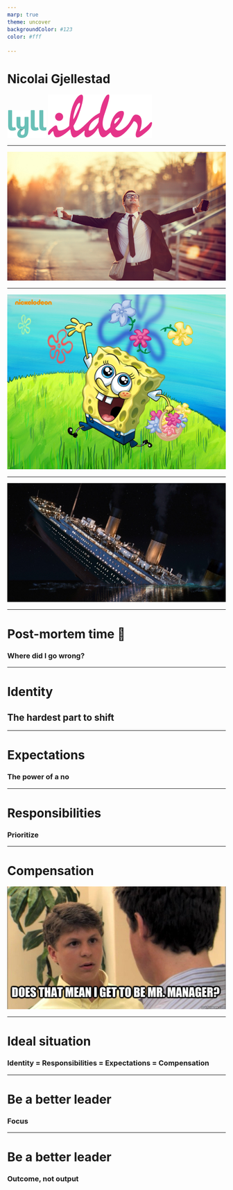 ```yaml
---
marp: true
theme: uncover
backgroundColor: #123
color: #fff

---
```


# Nicolai Gjellestad

![Lyll width:300px height:auto display:block](./assets/lyll.svg)
![Ilder width:300px height:auto display:block](./assets/ilder.svg)
<!---
. Welcome to my talk about what 1 experienced when I gradually, but suddenly became a leader. 
- This talk is about my path into leadership roles
- I don't have any formal leadership training
- Lessons I have learned and mistakes I've made
- What I have discovered to be important in leadership
- I'm Nicolai, married, two children and a cat
- Developer based in Bergen
- CTO in Lyll, which is a digital marketing startup
- Consultant at Nicode, which is my own company
--->

---

![Dream job](./assets/dream.png)

<!---
- Landed my dream job in 2019
- Finally a proper developer, until this point I worked with IT services and then some white collar consulting
- I don't know why I felt that I was less of a person because I wasn't a developer
- Looking forward to spending all my time with development
- Being one of the cool guys
--->

---

![Spongebob](./assets/spongebob.png)
<!---
- This is a portrait of me in 2019
- I was happy and enthusiastic about my new job
- I was a sponge to new tasks and responsibilities
- Saying yes to everything
- People didn't even have to ask me to do stuff, I did what I thought was necessary
- Gradually I became tech lead or even de-facto CTO and I loved it
- I felt important
--->

---

![Titanic width:1150px](./assets/titanic.png)

<!---
- This is a portrait of me in the end of 2020
- I was at this point not productive at all
- Trying to do everything, accomplishing nothing
- It cost me my sleep, health
- Ended up crying in a doctors office
--->

---

# Post-mortem time :thinking:
### Where did I go wrong? 
<!---
- What happened between me being super enthusiastic and then broken
- I didn't say no, I was too enthusiastic
- I didn't know my limitations
- I took on too much tasks and responsibilities
- Tried to do all tasks as a developer in addition to new roles
- The only person thinking about your well being is yourself
- My identity and capabilities wasn't aligned with the expectations, responsibilities and compensation
--->

---

# Identity
## The hardest part to shift
<!---
- My identity was still a developer
- What I should have done was to reckognize that my role was shifting, and my identity was stuck
- When you have a gradual shift towards leadership, it's hard for the identity to follow
- It's better to not have a fixed identity
- Instead of: I'm a developer / designer / DevOps
- Use: I'm a problem solver / team member
- A flexible identity is easier to shift
--->

---
# Expectations
### The power of a no
<!---
- Be quick to say no
- Take a long time to say yes
- Saying yes all the times increase expectations to say yes the next time
- Be sure that you can deliver on the expectations
--->

---
# Responsibilities
### Prioritize
<!---
- In a leading role no one usually tells you in detail how to spend your day
- You cannot do everything, so you have to prioritize
- Be sure that this is the right thing to do
- Decide what not to do. Should it be done or delegated? 
--->
---
# Compensation
![Mr Manager](./assets/manager2.png)
<!---
- A developer becoming a CTO is a cheap CTO
- Companies love when they get more work for the money
- No one is giving you a raise unless you negotiate
- It can hurt when you sacrifice a lot for the company and get nothing in return but empty promises
- It's hard to negotiate salary increase when leadership is small increments
- Have continuous communication about your responsibilities
- Have clear agreements on when and how compensation should be adjusted
- Be clear about your expectations
--->

--- 

# Ideal situation
### Identity = Responsibilities = Expectations = Compensation

<!---
- The ideal situation is when everything is aligned
- Your identity fits the responsibilities
- The responsibilities fits the expectations
- The expectations fits the compensation
- There is no strain
--->

---
# Be a better leader
### Focus
<!---
- Focus on the well-being and sucess of your team
- Your team is now your task
- Focus on serving them before other tasks and requests
- See things from a larger perspective and time frame
- Example: You are not doing the right thing if you try to solve a bug by yourself instead of helping the entire team 
--->

---
# Be a better leader
### Outcome, not output
<!---
- Focus on the outcome, not the output of the team
- Output is short perspective, and the result of your work
- Outcome is long perspective, and the impact of your work
- Impact on the customers and users, are what you are producing to the better for them?
- Impact on the team and business, are we working in a sustainable way and is this the best for the company?
--->